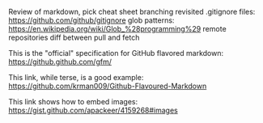 Review of markdown, pick cheat sheet
branching revisited
.gitignore files: https://github.com/github/gitignore
  glob patterns: https://en.wikipedia.org/wiki/Glob_%28programming%29
remote repositories
diff between pull and fetch

This is the "official" specification for GitHub flavored markdown:
https://github.github.com/gfm/

This link, while terse, is a good example: 
https://github.com/krman009/Github-Flavoured-Markdown

This link shows how to embed images:
https://gist.github.com/apackeer/4159268#images
